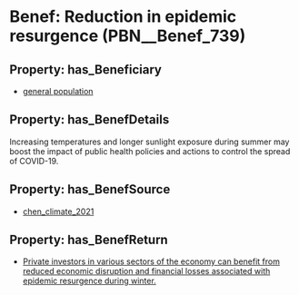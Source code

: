 # Benef: __Reduction in epidemic resurgence__ (PBN__Benef_739)

## Property: has_Beneficiary

* [general population](../Stakeholder/PBN__Stakeholder_9)

## Property: has_BenefDetails

Increasing temperatures and longer sunlight exposure during summer may boost the impact of public health policies and actions to control the spread of COVID-19.

## Property: has_BenefSource

* [chen_climate_2021](../Article/PBN__Article_145)

## Property: has_BenefReturn

* [Private investors in various sectors of the economy can benefit from reduced economic disruption and financial losses associated with epidemic resurgence during winter.](../BenefReturn/PBN__BenefReturn_798)

